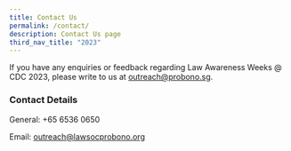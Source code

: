 ```yaml
---
title: Contact Us
permalink: /contact/
description: Contact Us page
third_nav_title: "2023"
---
```

If you have any enquiries or feedback regarding Law Awareness Weeks @ CDC 2023, please write to us at <a href="mailto: outreach@probono.sg">outreach@probono.sg</a>.

### Contact Details

General: +65 6536 0650

Email: <a href="mailto: abc@example.com">outreach@lawsocprobono.org</a>

